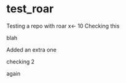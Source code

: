 # test_roar
Testing a repo with roar
x<- 10
Checking this

blah

Added an extra one

checking 2

again
